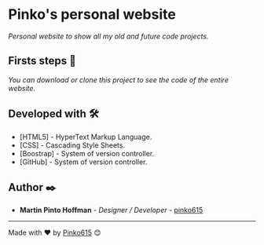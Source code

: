 # Pinko's personal website

_Personal website to show all my old and future code projects._

## Firsts steps 🚀

_You can download or clone this project to see the code of the entire website._

## Developed with 🛠️

* [HTML5] - HyperText Markup Language.
* [CSS] - Cascading Style Sheets.
* [Boostrap] - System of version controller.
* [GitHub] - System of version controller.

## Author ✒️

* **Martin Pinto Hoffman** - *Designer / Developer* - [pinko615](https://github.com/pinko615)

---
Made with ❤️ by [Pinko615](https://github.com/pinko615) 😊
